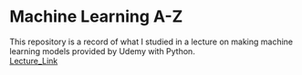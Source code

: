 # Machine Learning A-Z

This repository is a record of what I studied in a lecture on making machine learning models provided by Udemy with Python.
<br>
[Lecture_Link]

[Lecture_Link]: https://www.udemy.com/course/machine-learning-atoz/

